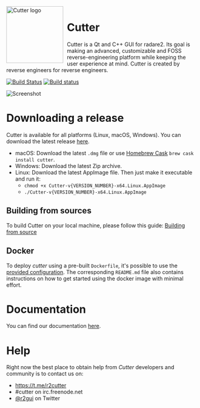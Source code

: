 <img width="150" height="150" align="left" style="float: left; margin: 0 10px 0 0;" alt="Cutter logo" src="https://raw.githubusercontent.com/radareorg/cutter/master/src/img/cutter.svg?sanitize=true">

# Cutter

Cutter is a Qt and C++ GUI for radare2. Its goal is making an advanced, customizable and FOSS reverse-engineering platform while keeping the user experience at mind. Cutter is created by reverse engineers for reverse engineers.  

[![Build Status](https://travis-ci.org/radareorg/cutter.svg?branch=master)](https://travis-ci.org/radareorg/cutter)
[![Build status](https://ci.appveyor.com/api/projects/status/s9rkx1dn3uy4bfdx/branch/master?svg=true)](https://ci.appveyor.com/project/radare/cutter/branch/master)


![Screenshot](https://raw.githubusercontent.com/radareorg/cutter/master/docs/images/screenshot.png)


# Downloading a release

Cutter is available for all platforms (Linux, macOS, Windows).
You can download the latest release [here](https://github.com/radareorg/cutter/releases).
 * macOS: Download the latest `.dmg` file or use [Homebrew Cask](https://github.com/Homebrew/homebrew-cask) `brew cask install cutter`.
 * Windows: Download the latest Zip archive.
 * Linux: Download the latest AppImage file. Then just make it executable and run it:
   * `chmod +x Cutter-v{VERSION_NUMBER}-x64.Linux.AppImage`
   * `./Cutter-v{VERSION_NUMBER}-x64.Linux.AppImage`

## Building from sources

To build Cutter on your local machine, please follow this guide: [Building from source](https://radareorg.github.io/cutter/building.html)

## Docker

To deploy *cutter* using a pre-built `Dockerfile`, it's possible to use the [provided configuration](docker). The corresponding `README.md` file also contains instructions on how to get started using the docker image with minimal effort.

# Documentation

You can find our documentation [here](https://radareorg.github.io/cutter/).

# Help

Right now the best place to obtain help from *Cutter* developers and community is to contact us on:

- https://t.me/r2cutter
- #cutter on irc.freenode.net
- [@r2gui](https://twitter.com/r2gui) on Twitter
